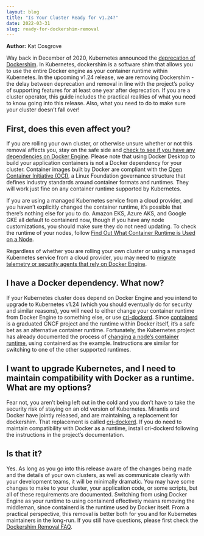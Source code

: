 ```yaml
---
layout: blog
title: "Is Your Cluster Ready for v1.24?"
date: 2022-03-31
slug: ready-for-dockershim-removal
---
```


**Author:** Kat Cosgrove


Way back in December of 2020, Kubernetes announced the [deprecation of Dockershim](/blog/2020/12/02/dont-panic-kubernetes-and-docker/). In Kubernetes, dockershim is a software shim that allows you to use the entire Docker engine as your container runtime within Kubernetes. In the upcoming v1.24 release, we are removing Dockershim - the delay between deprecation and removal in line with the project’s policy of supporting features for at least one year after deprecation. If you are a cluster operator, this guide includes the practical realities of what you need to know going into this release. Also, what you need to do to make sure your cluster doesn’t fall over!

## First, does this even affect you?

If you are rolling your own cluster, or otherwise unsure whether or not this removal affects you, stay on the safe side and [check to see if you have any dependencies on Docker Engine](/docs/tasks/administer-cluster/migrating-from-dockershim/check-if-dockershim-deprecation-affects-you/). Please note that using Docker Desktop to build your application containers is not a Docker dependency for your cluster. Container images built by Docker are compliant with the [Open Container Initiative (OCI)](https://opencontainers.org/), a Linux Foundation governance structure that defines industry standards around container formats and runtimes. They will work just fine on any container runtime supported by Kubernetes.

If you are using a managed Kubernetes service from a cloud provider, and you haven’t explicitly changed the container runtime, it’s possible that there’s nothing else for you to do. Amazon EKS, Azure AKS, and Google GKE all default to containerd now, though if you have any node customizations, you should make sure they do not need updating. To check the runtime of your nodes, follow [Find Out What Container Runtime is Used on a Node](​​/docs/tasks/administer-cluster/migrating-from-dockershim/find-out-runtime-you-use/).

Regardless of whether you are rolling your own cluster or using a managed Kubernetes service from a cloud provider, you may need to [migrate telemetry or security agents that rely on Docker Engine](/docs/tasks/administer-cluster/migrating-from-dockershim/migrating-telemetry-and-security-agents/). 

## I have a Docker dependency. What now?

If your Kubernetes cluster does depend on Docker Engine and you intend to upgrade to Kubernetes v1.24 (which you should eventually do for security and similar reasons), you will need to either change your container runtime from Docker Engine to something else, or use [cri-dockerd](https://github.com/Mirantis/cri-dockerd). Since [containerd](https://containerd.io/) is a graduated CNCF project and the runtime within Docker itself, it’s a safe bet as an alternative container runtime. Fortunately, the Kubernetes project has already documented the process of [changing a node’s container runtime](/docs/tasks/administer-cluster/migrating-from-dockershim/change-runtime-containerd/), using containerd as the example. Instructions are similar for switching to one of the other supported runtimes.

## I want to upgrade Kubernetes, and I need to maintain compatibility with Docker as a runtime. What are my options?

Fear not, you aren’t being left out in the cold and you don’t have to take the security risk of staying on an old version of Kubernetes. Mirantis and Docker have jointly released, and are maintaining, a replacement for dockershim. That replacement is called [cri-dockerd](https://github.com/Mirantis/cri-dockerd). If you do need to maintain compatibility with Docker as a runtime, install cri-dockerd following the instructions in the project’s documentation.

## Is that it?


Yes. As long as you go into this release aware of the changes being made and the details of your own clusters, as well as communicate clearly with your development teams, it will be minimally dramatic. You may have some changes to make to your cluster, your application code, or some scripts, but all of these requirements are documented. Switching from using Docker Engine as your runtime to using containerd effectively means removing the middleman, since containerd is the runtime used by Docker itself. From a practical perspective, this removal is better both for you and for Kubernetes maintainers in the long-run. If you still have questions, please first check the [Dockershim Removal FAQ](/blog/2022/02/17/dockershim-faq/).
